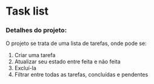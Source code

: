 # Task list

### Detalhes do projeto:


O projeto se trata de uma lista de tarefas, onde pode se:

1. Criar uma tarefa
1. Atualizar seu estado entre feita e não feita
1. Excluí-la
1. Filtrar entre todas as tarefas, concluídas e pendentes




